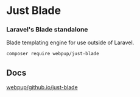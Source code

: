 # Just Blade

### Laravel's Blade standalone

Blade templating engine for use outside of Laravel.

```bash
composer require webpup/just-blade
```

## Docs
[webpup/github.io/just-blade](https://webpup/github.io/just-blade)